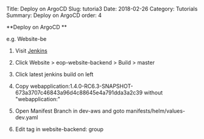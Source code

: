 Title: Deploy on ArgoCD
Slug: tutoria3
Date: 2018-02-26
Category: Tutorials
Summary: Deploy on ArgoCD
order: 4

**Deploy on ArgoCD **

e.g. Website-be

1. Visit <a href="https://jenkins.prod.oami.eu/job/EOP/" target="_blank">Jenkins</a>  

2. Click Website > eop-website-backend > Build > master  

3. Click latest jenkins build on left  

4. Copy webapplication:1.4.0-RC6.3-SNAPSHOT-673a3707c46843a96d4c88645e4a791dda3a2c39 without "webapplication:"  

5. Open Manifest Branch in dev-aws and goto manifests/helm/values-dev.yaml  

6. Edit tag in website-backend: group




